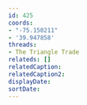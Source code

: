 ```yaml
---
id: 425
coords:
- "-75.150211"
- '39.947858'
threads:
- The Triangle Trade
relateds: []
relatedCaption: 
relatedCaption2: 
displayDate: 
sortDate: 
---
```

